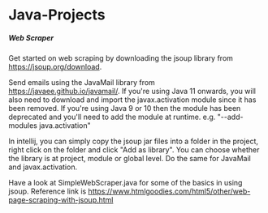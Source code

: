 # Java-Projects

##### Web Scraper

Get started on web scraping by downloading the jsoup library from https://jsoup.org/download.

Send emails using the JavaMail library from https://javaee.github.io/javamail/. If you're 
using Java 11 onwards, you will also need to download and import the javax.activation module 
since it has been removed. If you're using Java 9 or 10 then the module has been deprecated 
and you'll need to add the module at runtime.
 e.g. "--add-modules java.activation"

In intellij, you can simply copy the jsoup jar files into a folder in the project, right click
on the folder and click "Add as library". You can choose whether the library is at project, 
module or global level. Do the same for JavaMail and javax.activation.

Have a look at SimpleWebScraper.java for some of the basics in using jsoup. Reference link is
 https://www.htmlgoodies.com/html5/other/web-page-scraping-with-jsoup.html
 
 

